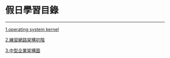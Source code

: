 # 假日學習目錄

---

[1.operating system kernel](https://github.com/Luba-code/holidaytest/blob/internet/operating%20system%20kernel.md/)

[2.練習網路架構初階](https://github.com/Luba-code/holidaytest/blob/internet/%E7%B7%B4%E7%BF%92%E7%B6%B2%E8%B7%AF%E6%9E%B6%E6%A7%8B%E5%88%9D%E9%9A%8E.md/)

[3.中型企業架構圖](https://github.com/Luba-code/holidaytest/blob/internet/%E4%B8%AD%E5%9E%8B%E4%BC%81%E6%A5%AD%E6%9E%B6%E6%A7%8B%E5%9C%96.md/)